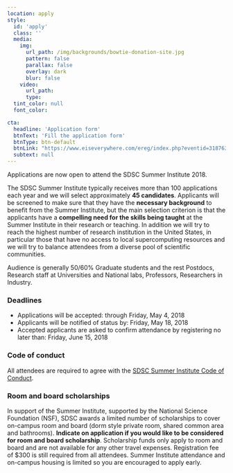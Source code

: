 ```yaml
---
location: apply
style:
  id: 'apply'
  class: ''
  media:
    img:
      url_path: /img/backgrounds/bowtie-donation-site.jpg
      pattern: false
      parallax: false
      overlay: dark
      blur: false
    video:
      url_path:
      type:
  tint_color: null
  font_color:

cta:
  headline: 'Application form'
  btnText: 'Fill the application form'
  btnType: btn-default
  btnLink: "https://www.eiseverywhere.com/ereg/index.php?eventid=318763"
  subtext: null
---
```



Applications are now open to attend the SDSC Summer Institute 2018.

The SDSC Summer Institute typically receives more than 100 applications each year and we will select approximately **45 candidates**. Applicants will be screened to make sure that they have the **necessary background** to benefit from the Summer Institute, but the main selection criterion is that the applicants have a **compelling need for the skills being taught** at the Summer Institute in their research or teaching. In addition we will try to reach the highest number of research institution in the United States, in particular those that have no access to local supercomputing resources and we will try to balance attendees from a diverse pool of scientific communities.

Audience is generally 50/60% Graduate students and the rest Postdocs, Research staff at Universities and National labs, Professors, Researchers in Industry.

### Deadlines

* Applications will be accepted: through Friday, May 4, 2018
* Applicants will be notified of status by: Friday, May 18, 2018
* Accepted applicants are asked to confirm attendance by registering no later than: Friday, June 15, 2018

### Code of conduct

All attendees are required to agree with the [SDSC Summer Institute Code of Conduct](/coc/).

### Room and board scholarships

In support of the Summer Institute, supported by the National Science Foundation (NSF), SDSC awards a limited number of scholarships to cover on-campus room and board (dorm style  private room, shared common area and bathrooms). **Indicate on application if you would like to be considered for room and board scholarship**. Scholarship funds only apply to room and board and are not available for any other travel expenses. Registration fee of $300 is still required from all attendees.
Summer Institute attendance and on-campus housing is limited so you are encouraged to apply early.

